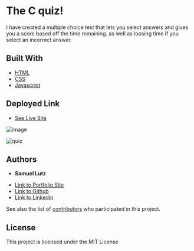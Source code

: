 # The C quiz!

I have created a multiple choice test that lets you select answers and gives you a score based off the time remaining. as well as loosing time if you select an incorrect answer.

## Built With

* [HTML](https://developer.mozilla.org/en-US/docs/Web/HTML)
* [CSS](https://developer.mozilla.org/en-US/docs/Web/CSS)
* [Javascript](https://developer.mozilla.org/en-US/docs/Web/JavaScript)

## Deployed Link

* [See Live Site](https://samuellutz.github.io/quiz/)

![image](https://user-images.githubusercontent.com/91674571/147985066-c9ed72a0-fb56-49b9-ab0c-aa64433ba8a1.png)

![quiz](https://user-images.githubusercontent.com/91674571/147998238-c263f3a0-7c74-4342-8323-95e4bb6685eb.gif)


## Authors

* **Samuel Lutz** 

- [Link to Portfolio Site](https://samuellutz.github.io/samuels-portfolio/)
- [Link to Github](https://github.com/samuellutz)
- [Link to LinkedIn](https://www.linkedin.com/in/samuel-lutz-77138020b/)

See also the list of [contributors](https://github.com/your/project/contributors) who participated in this project.

## License

This project is licensed under the MIT License 
